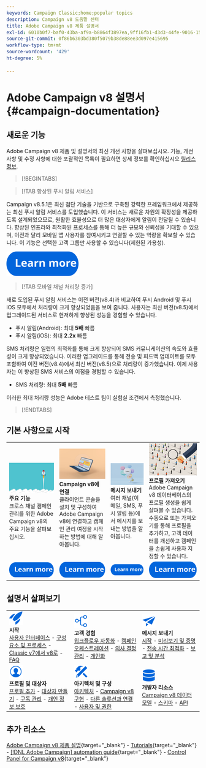 ```yaml
---
keywords: Campaign Classic;home;popular topics
description: Campaign v8 도움말 센터
title: Adobe Campaign v8 제품 설명서
exl-id: 6010b0f7-baf0-43ba-af9a-b8864f3897ea,9ff16fb1-d3d3-44fe-9016-15abffdbc74e
source-git-commit: 0f86b6303bd380f5079b38de88ee3d097e415695
workflow-type: tm+mt
source-wordcount: '429'
ht-degree: 5%

---
```


# Adobe Campaign v8 설명서 {#campaign-documentation}

## 새로운 기능

Adobe Campaign v8 제품 및 설명서의 최신 개선 사항을 살펴보십시오. 기능, 개선 사항 및 수정 사항에 대한 포괄적인 목록이 필요하면 상세 정보를 확인하십시오 [릴리스 정보](start/release-notes.md).

>[!BEGINTABS]

>[!TAB 향상된 푸시 알림 서비스]

Campaign v8.5.1은 최신 첨단 기술을 기반으로 구축된 강력한 프레임워크에서 제공하는 최신 푸시 알림 서비스를 도입했습니다. 이 서비스는 새로운 차원의 확장성을 제공하도록 설계되었으므로, 원활한 효율성으로 더 많은 대상자에게 알림이 전달될 수 있습니다. 향상된 인프라와 최적화된 프로세스를 통해 더 높은 규모와 신뢰성을 기대할 수 있으며, 이전과 달리 모바일 앱 사용자를 참여시키고 연결할 수 있는 역량을 확보할 수 있습니다. 이 기능은 선택한 고객 그룹만 사용할 수 있습니다(제한된 가용성).

[![이미지](assets/do-not-localize/learn-more-button.svg)](send/push-data-collection.md)

>[!TAB 모바일 채널 처리량 증가]

새로 도입된 푸시 알림 서비스는 이전 버전(v8.4)과 비교하여 푸시 Android 및 푸시 iOS 모두에서 처리량이 크게 향상되었음을 보여 줍니다. 사용자는 최신 버전(v8.5)에서 업그레이드된 서비스로 현저하게 향상된 성능을 경험할 수 있습니다.

* 푸시 알림(Android): 최대 **5배** 빠름
* 푸시 알림(iOS): 최대 **2.2x** 빠름

SMS 처리량은 일련의 최적화를 통해 크게 향상되어 SMS 커뮤니케이션의 속도와 효율성이 크게 향상되었습니다. 이러한 업그레이드를 통해 전송 및 피드백 업데이트를 모두 포함하여 이전 버전(v8.4)에서 최신 버전(v8.5)으로 처리량이 증가했습니다. 이제 사용자는 이 향상된 SMS 서비스의 이점을 경험할 수 있습니다.

* SMS 처리량: 최대 <strong>5배</strong> 빠름</li>

이러한 최대 처리량 성능은 Adobe 테스트 팀이 실험실 조건에서 측정했습니다.

>[!ENDTABS]

## 기본 사항으로 시작

<table style="table-layout:fixed">
  <tr style="border: 0;">
    <td>
    <a href="start/whats-new.md"><img src="assets/do-not-localize/start-capabilities.png"></a>
    <div><strong>주요 기능</strong><br/>크로스 채널 캠페인 관리를 위한 Adobe Campaign v8의 주요 기능을 살펴보십시오.</div>
    </td>
    <td>
    <a href="start/connect.md"><img src="assets/do-not-localize/start-connect.jpeg"></a>
    <div><strong>Campaign v8에 연결</strong><br/>클라이언트 콘솔을 설치 및 구성하여 Adobe Campaign v8에 연결하고 캠페인 관리 여정을 시작하는 방법에 대해 알아봅니다.</div><br/>
    </td>
    <td>
    <a href="start/create-message.md"><img src="assets/do-not-localize/start-send.jpeg"></a>
    <div><strong>메시지 보내기</strong><br/>여러 채널(이메일, SMS, 푸시 알림 등)에서 메시지를 보내는 방법을 알아봅니다.
    </div></td>
    <td>
    <a href="audiences/create-profiles.md"><img src="assets/do-not-localize/start-profiles.png"></a>
    <div><strong>프로필 가져오기</strong><br/>Adobe Campaign v8 데이터베이스의 프로필 생성을 쉽게 살펴볼 수 있습니다. 수동으로 또는 가져오기를 통해 프로필을 추가하고, 고객 데이터를 개선하고 캠페인을 손쉽게 사용자 지정할 수 있습니다.</div>
    </td>
  </tr>
  <tr style="border: 0;">
    <td align="center"><a href="start/whats-new.md"><img src="assets/do-not-localize/learn-more-button.svg"></a></td>
    <td align="center"><a href="start/connect.md"><img src="assets/do-not-localize/learn-more-button.svg"></a></td>
    <td align="center"><a href="start/create-message.md"><img src="assets/do-not-localize/learn-more-button.svg"></a></td>
    <td align="center"><a href="audiences/create-profiles.md"><img src="assets/do-not-localize/learn-more-button.svg"></a></td>
    </tr>
</table>

## 설명서 살펴보기

<table style="table-layout:auto">
  <tr style="border: 0;">
    <td>
      <img src="assets/do-not-localize/icon-start.svg" width="35px">
    <br/>
      <strong>시작</strong><br/><a href="start/campaign-ui.md">사용자 인터페이스</a> - <a href="start/ac-components.md">구성 요소 및 프로세스</a> - <a href="start/v7-to-v8.md">Classic v7에서 v8로</a> - <a href="start/campaign-faq.md">FAQ</a>
    </td>
    <td>
      <img src="assets/do-not-localize/icon-experience.svg" width="35px">
    <br/>
      <strong>고객 경험</strong><br/><a href="../automation/workflow/about-workflows.md" target="_blank">워크플로우 자동화</a> - <a href="../automation/campaigns/set-up-campaigns.md" target="_blank">캠페인 오케스트레이션</a> - <a href="interaction/interaction.md">의사 결정 관리</a> - <a href="send/personalize.md">개인화</a>
    </td>
    <td>
      <img src="assets/do-not-localize/icon-send.svg" width="35px">
    <br/>
      <strong>메시지 보내기</strong><br/><a href="start/create-message.md">시작</a> - <a href="send/preview-and-proof.md">미리보기 및 증명</a> - <a href="send/predictive.md">전송 시간 최적화</a> - <a href="reporting/gs-reporting.md">보고 및 분석</a>
    </td>
  </tr>
  <tr style="border: 0;">
    <td>
      <img src="assets/do-not-localize/icon_profile-audience.svg" width="35px">
    <br/>
      <strong>프로필 및 대상자</strong><br/><a href="audiences/create-profiles.md">프로필 추가</a> - <a href="audiences/create-audiences.md">대상자 만들기</a> - <a href="start/subscriptions.md">구독 관리</a> - <a href="start/privacy.md">개인 정보 보호</a>
    </td>
    <td>
      <img src="assets/do-not-localize/icon-configure.svg" width="35px">
    <br/>
      <strong>아키텍처 및 구성</strong><br/><a href="architecture/architecture.md">아키텍처</a> - <a href="start/implement.md">Campaign v8 구현</a> - <a href="connect/integration.md">다른 솔루션과 연결</a> - <a href="start/gs-permissions.md">사용자 및 권한</a>
    </td>
    <td>
      <img src="assets/do-not-localize/icon-dev.svg" width="35px">
    <br/>
      <strong>개발자 리소스</strong><br/><a href="dev/datamodel.md">Campaign v8 데이터 모델</a> - <a href="dev/schemas.md">스키마</a> - <a href="dev/api.md">API</a>
    </td>
  </tr>
</table>

## 추가 리소스

[Adobe Campaign v8 제품 설명](https://helpx.adobe.com/kr/legal/product-descriptions/adobe-campaign-managed-cloud-services.html){target="_blank"} - [Tutorials](https://experienceleague.adobe.com/docs/campaign-learn/tutorials/overview.html){target="_blank"} - [[!DNL Adobe Campaign] automation guide](https://experienceleague.adobe.com/docs/campaign/automation/home.html?lang=ko){target="_blank"} - [Control Panel for Campaign v8](https://experienceleague.adobe.com/docs/control-panel/using/discover-control-panel/key-features.html?lang=ko){target="_blank"}

